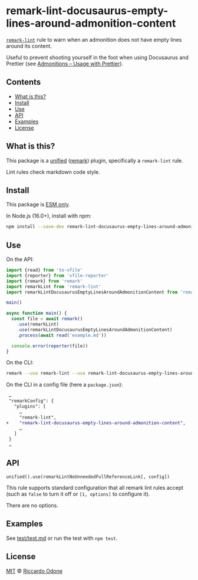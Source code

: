 # remark-lint-docusaurus-empty-lines-around-admonition-content

[`remark-lint`](https://github.com/remarkjs/remark-lint) rule to warn when an admonition does not have empty lines around its content.

Useful to prevent shooting yourself in the foot when using Docusaurus and Prettier (see [Admonitions – Usage with Prettier](https://docusaurus.io/docs/markdown-features/admonitions#usage-with-prettier)).

## Contents

*   [What is this?](#what-is-this)
*   [Install](#install)
*   [Use](#use)
*   [API](#api)
*   [Examples](#examples)
*   [License](#license)

## What is this?

This package is a [unified](https://github.com/unifiedjs/unified) ([remark](https://github.com/remarkjs/remark)) plugin, specifically a `remark-lint` rule.

Lint rules check markdown code style.

## Install

This package is [ESM only](https://gist.github.com/sindresorhus/a39789f98801d908bbc7ff3ecc99d99c).

In Node.js (16.0+), install with npm:

```sh
npm install --save-dev remark-lint-docusaurus-empty-lines-around-admonition-content
```

## Use

On the API:

```js
import {read} from 'to-vfile'
import {reporter} from 'vfile-reporter'
import {remark} from 'remark'
import remarkLint from 'remark-lint'
import remarkLintDocusaurusEmptyLinesAroundAdmonitionContent from 'remark-lint-docusaurus-empty-lines-around-admonition-content'

main()

async function main() {
  const file = await remark()
    .use(remarkLint)
    .use(remarkLintDocusaurusEmptyLinesAroundAdmonitionContent)
    .process(await read('example.md'))

  console.error(reporter(file))
}
```

On the CLI:

```sh
remark --use remark-lint --use remark-lint-docusaurus-empty-lines-around-admonition-content example.md
```

On the CLI in a config file (here a `package.json`):

```diff
 …
 "remarkConfig": {
   "plugins": [
     …
     "remark-lint",
+    "remark-lint-docusaurus-empty-lines-around-admonition-content",
     …
   ]
 }
 …
```

## API

`unified().use(remarkLintNoUnneededFullReferenceLink[, config])`

This rule supports standard configuration that all remark lint rules accept (such as `false` to turn it off or `[1, options]` to configure it).

There are no options.

## Examples

See [test/test.md](test/test.md) or run the test with `npm test`.

## License

[MIT](https://github.com/remarkjs/remark-lint/blob/main/license) © [Riccardo Odone](https://odone.io)
